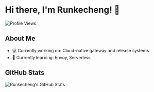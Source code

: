 # Hi there, I'm Runkecheng! 👋

![Profile Views](https://komarev.com/ghpvc/?username=runkecheng&color=brightgreen)

## About Me

- 💻 Currently working on: Cloud-native gateway and release systems
- 🌱 Currently learning: Envoy, Serverless

## GitHub Stats

![Runkecheng's GitHub Stats](https://github-readme-stats.vercel.app/api?username=runkecheng&show_icons=true&theme=radical)
